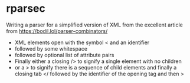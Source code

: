 # rparsec

Writing a parser for a simplified version of XML from the excellent article from https://bodil.lol/parser-combinators/

- XML elements open with the symbol < and an identifier
- followed by some whitespace
- followed by optional list of attribute pairs
- Finally either a closing /> to signify a single element with no children
- or a > to signify there is a sequence of child elements and finally a closing tab </ followed by the identifier of the opening tag and then >


